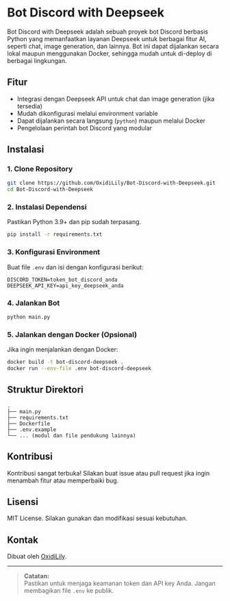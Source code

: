 # Bot Discord with Deepseek

Bot Discord with Deepseek adalah sebuah proyek bot Discord berbasis Python yang memanfaatkan layanan Deepseek untuk berbagai fitur AI, seperti chat, image generation, dan lainnya. Bot ini dapat dijalankan secara lokal maupun menggunakan Docker, sehingga mudah untuk di-deploy di berbagai lingkungan.

## Fitur

- Integrasi dengan Deepseek API untuk chat dan image generation (jika tersedia)
- Mudah dikonfigurasi melalui environment variable
- Dapat dijalankan secara langsung (`python`) maupun melalui Docker
- Pengelolaan perintah bot Discord yang modular

## Instalasi

### 1. Clone Repository

```bash
git clone https://github.com/OxidiLily/Bot-Discord-with-Deepseek.git
cd Bot-Discord-with-Deepseek
```

### 2. Instalasi Dependensi

Pastikan Python 3.9+ dan pip sudah terpasang.

```bash
pip install -r requirements.txt
```

### 3. Konfigurasi Environment

Buat file `.env` dan isi dengan konfigurasi berikut:

```
DISCORD_TOKEN=token_bot_discord_anda
DEEPSEEK_API_KEY=api_key_deepseek_anda
```

### 4. Jalankan Bot

```bash
python main.py
```

### 5. Jalankan dengan Docker (Opsional)

Jika ingin menjalankan dengan Docker:

```bash
docker build -t bot-discord-deepseek .
docker run --env-file .env bot-discord-deepseek
```

## Struktur Direktori

```
.
├── main.py
├── requirements.txt
├── Dockerfile
├── .env.example
└── ... (modul dan file pendukung lainnya)
```

## Kontribusi

Kontribusi sangat terbuka! Silakan buat issue atau pull request jika ingin menambah fitur atau memperbaiki bug.

## Lisensi

MIT License. Silakan gunakan dan modifikasi sesuai kebutuhan.

## Kontak

Dibuat oleh [OxidiLily](https://github.com/OxidiLily).

---

> **Catatan:**  
> Pastikan untuk menjaga keamanan token dan API key Anda. Jangan membagikan file `.env` ke publik.
